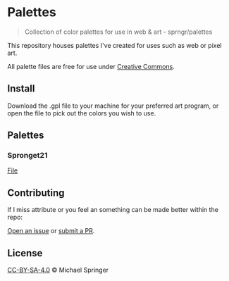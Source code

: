 # Palettes

> Collection of color palettes for use in web & art - sprngr/palettes

This repository houses palettes I've created for uses such as web or pixel art.

All palette files are free for use under [Creative Commons](LICENSE).

## Install

Download the .gpl file to your machine for your preferred art program, or open the file to pick out the colors you wish to use.

## Palettes

### Spronget21

[File](spronget21/spronget21.gpl)


## Contributing

If I miss attribute or you feel an something can be made better within the repo:

[Open an issue](https://github.com/sprngr/palettes/issues?q=is%3Aissue+is%3Aopen+sort%3Aupdated-desc) or [submit a PR](https://github.com/sprngr/palettes/pulls?q=is%3Apr+is%3Aopen+sort%3Aupdated-desc).

## License

[CC-BY-SA-4.0](LICENSE) © Michael Springer